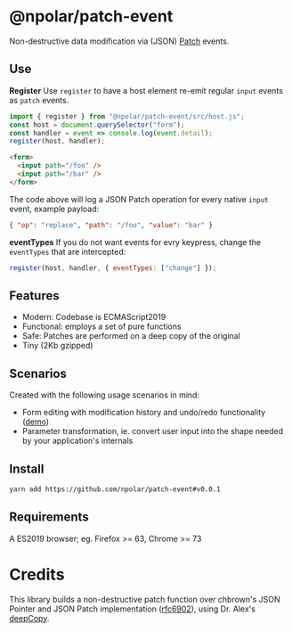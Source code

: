 # @npolar/patch-event

Non-destructive data modification via (JSON) [Patch](https://tools.ietf.org/html/rfc6902) events.

## Use

**Register**
Use `register` to have a host element re-emit regular `input` events as `patch` events.

```js
import { register } from "@npolar/patch-event/src/host.js";
const host = document.querySelector("form");
const handler = event => console.log(event.detail);
register(host, handler);
```

```html
<form>
  <input path="/foo" />
  <input path="/bar" />
</form>
```

The code above will log a JSON Patch operation for every native `input` event, example payload:

```json
{ "op": "replace", "path": "/foo", "value": "bar" }
```

**eventTypes**
If you do not want events for evry keypress, change the `eventTypes` that are intercepted:

```js
register(host, handler, { eventTypes: ["change"] });
```

## Features

- Modern: Codebase is ECMAScript2019
- Functional: employs a set of pure functions
- Safe: Patches are performed on a deep copy of the original
- Tiny (2Kb gzipped)

## Scenarios

Created with the following usage scenarios in mind:

- Form editing with modification history and undo/redo functionality ([demo](https://patch-event.npolar.now.sh/demo/undo-redo.html))
- Parameter transformation, ie. convert user input into the shape needed by your application's internals

## Install

```sh
yarn add https://github.com/npolar/patch-event#v0.0.1
```

## Requirements

A ES2019 browser; eg. Firefox >= 63, Chrome >= 73

# Credits

This library builds a non-destructive patch function over chbrown's JSON Pointer and JSON Patch implementation ([rfc6902](https://github.com/chbrown/rfc6902)), using Dr. Alex's [deepCopy](https://2ality.com/2019/10/shared-mutable-state.html).
